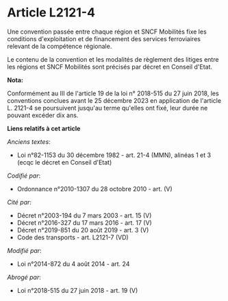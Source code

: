 # Article L2121-4

Une convention passée entre chaque région et  SNCF Mobilités fixe les conditions d'exploitation et de financement des
services ferroviaires relevant de la compétence régionale.

Le contenu de la convention et les modalités de règlement des litiges entre les régions et SNCF Mobilités sont précisés par
décret en Conseil d'Etat.

**Nota:**

Conformément au III de l'article 19 de la loi n° 2018-515 du 27 juin 2018, les conventions conclues avant le 25 décembre 2023
en application de l'article L. 2121-4 se poursuivent jusqu'au terme qu'elles ont fixé, leur durée ne pouvant excéder dix ans.

**Liens relatifs à cet article**

_Anciens textes_:

  - Loi n°82-1153 du 30 décembre 1982 - art. 21-4 (MMN), alinéas 1 et 3 (ecqc le décret en Conseil d'Etat)

_Codifié par_:

  - Ordonnance n°2010-1307 du 28 octobre 2010 - art. (V)

_Cité par_:

  - Décret n°2003-194 du 7 mars 2003 - art. 15 (V)
  - Décret n°2016-327 du 17 mars 2016 - art. 17 (V)
  - Décret n°2019-851 du 20 août 2019 - art. 3 (V)
  - Code des transports - art. L2121-7 (VD)

_Modifié par_:

  - Loi n°2014-872 du 4 août 2014 - art. 24

_Abrogé par_:

  - Loi n°2018-515 du 27 juin 2018 - art. 19 (V)

